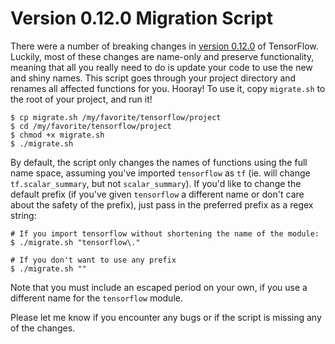 # Version 0.12.0 Migration Script

There were a number of breaking changes in [version 0.12.0](https://github.com/tensorflow/tensorflow/releases/tag/0.12.0-rc0) of TensorFlow. Luckily, most of these changes are name-only and preserve functionality, meaning that all you really need to do is update your code to use the new and shiny names. This script goes through your project directory and renames all affected functions for you. Hooray! To use it, copy `migrate.sh` to the root of your project, and run it!

```shell
$ cp migrate.sh /my/favorite/tensorflow/project
$ cd /my/favorite/tensorflow/project
$ chmod +x migrate.sh
$ ./migrate.sh
```

By default, the script only changes the names of functions using the full name space, assuming you've imported `tensorflow` as `tf` (ie. will change `tf.scalar_summary`, but not `scalar_summary`). If you'd like to change the default prefix (if you've given `tensorflow` a different name or don't care about the safety of the prefix), just pass in the preferred prefix as a regex string:

```
# If you import tensorflow without shortening the name of the module:
$ ./migrate.sh "tensorflow\."

# If you don't want to use any prefix
$ ./migrate.sh ""
```

Note that you must include an escaped period on your own, if you use a different name for the `tensorflow` module.

Please let me know if you encounter any bugs or if the script is missing any of the changes.
